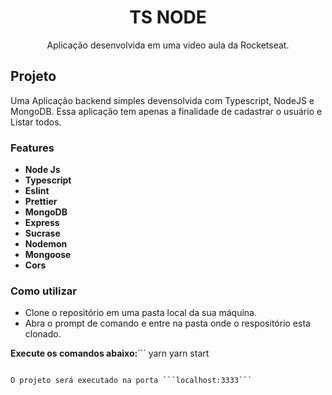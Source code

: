 <h1 align="center"> TS NODE </h1>
<p align="center"> Aplicação desenvolvida em uma video aula da Rocketseat. </p>
 
## Projeto
Uma Aplicação backend simples devensolvida com Typescript, NodeJS e MongoDB.
Essa aplicação tem apenas a finalidade de cadastrar o usuário e Listar todos.

### Features

- **Node Js** 
- **Typescript**
- **Eslint**
- **Prettier**
- **MongoDB**
- **Express**
- **Sucrase**
- **Nodemon**
- **Mongoose**
- **Cors**

### Como utilizar

- Clone o repositório em uma pasta local da sua máquina.
- Abra o prompt de comando e entre na pasta onde o respositório esta clonado.

**Execute os comandos abaixo:**```
yarn
yarn start
```

O projeto será executado na porta ```localhost:3333```

